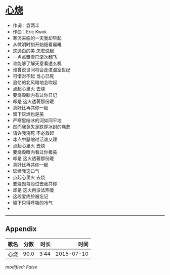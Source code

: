 # [心烧](https://music.163.com/song?id=33111725)

* 作词：袁两半
* 作曲：Eric Kwok
* 寒流来临的一天我却早起
* 从微明时刻开始细看晨曦
* 这透白的美 怎麼说起
* 一点点飘雪已渐次翻飞
* 谁能够了解天意看透玄机
* 谁曾说世间将会走进温室世纪
* 可惜对不起 当心已死
* 追忆的北风暗地会吹起
* 点起心里火 去烧
* 要烧毁脑内有过你日记
* 却是 这火透著那份暖
* 真好比再共你一起
* 留下灰烬也是美
* 严寒里结冰的河如同平地
* 然而我竟失足跌穿冰封的痛悲
* 请许我淹死 不必救起
* 冰点中瑟缩过活谁又理
* 点起心里火 去烧
* 要烧毁眼内看过你极美
* 却是 这火透著那份暖
* 真好比再共你一起
* 延续我这口气
* 点起心里火 去烧
* 要烧毁每段过去我共你
* 却是 这火再没法热暖
* 这段爱终於被忘记
* 留下只得呼吸的冷气
* 


---

## Appendix

|歌名|分数|时长|时间|
|:---|:---:|---:|---:|
|心烧|90.0|3:44|2015-07-10

*modified: False*